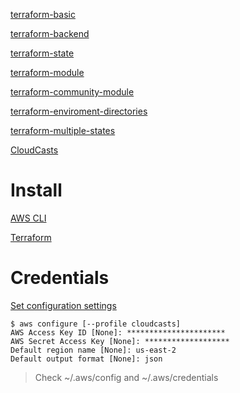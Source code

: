 [terraform-basic](./terraform-basic/readme.md)

[terraform-backend](./terraform-backend/readme.md)

[terraform-state](./terraform-state/readme.md)

[terraform-module](./terraform-module/readme.md)

[terraform-community-module](./terraform-community-module/readme.md)

[terraform-enviroment-directories](./terraform-enviroment-directories/readme.md)

[terraform-multiple-states](./terraform-multiple-states/readme.md)

[CloudCasts](https://cloudcasts.io/course/terraform)

# Install

[AWS CLI](https://docs.aws.amazon.com/cli/latest/userguide/getting-started-install.html)

[Terraform](https://developer.hashicorp.com/terraform/downloads)

# Credentials

[Set configuration settings](https://docs.aws.amazon.com/cli/latest/userguide/cli-configure-files.html)

```
$ aws configure [--profile cloudcasts]
AWS Access Key ID [None]: **********************
AWS Secret Access Key [None]: *******************
Default region name [None]: us-east-2
Default output format [None]: json
```

> Check ~/.aws/config and ~/.aws/credentials
